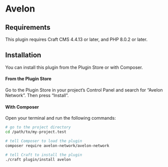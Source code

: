 # Avelon



## Requirements

This plugin requires Craft CMS 4.4.13 or later, and PHP 8.0.2 or later.

## Installation

You can install this plugin from the Plugin Store or with Composer.

#### From the Plugin Store

Go to the Plugin Store in your project’s Control Panel and search for “Avelon Network”. Then press “Install”.

#### With Composer

Open your terminal and run the following commands:

```bash
# go to the project directory
cd /path/to/my-project.test

# tell Composer to load the plugin
composer require avelon-network/avelon-network

# tell Craft to install the plugin
./craft plugin/install avelon
```
